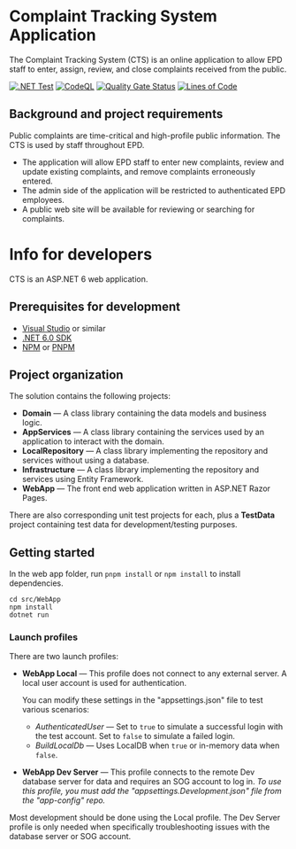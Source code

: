 # Complaint Tracking System Application

The Complaint Tracking System (CTS) is an online application to allow EPD staff to enter, assign, review, and close complaints received from the public.

[![.NET Test](https://github.com/gaepdit/complaint-tracking/actions/workflows/dotnet.yml/badge.svg)](https://github.com/gaepdit/complaint-tracking/actions/workflows/dotnet.yml)
[![CodeQL](https://github.com/gaepdit/complaint-tracking/actions/workflows/codeql-analysis.yml/badge.svg)](https://github.com/gaepdit/complaint-tracking/actions/workflows/codeql-analysis.yml)
[![Quality Gate Status](https://sonarcloud.io/api/project_badges/measure?project=gaepdit.complaint-tracking&metric=alert_status)](https://sonarcloud.io/summary/new_code?id=gaepdit.complaint-tracking)
[![Lines of Code](https://sonarcloud.io/api/project_badges/measure?project=gaepdit.complaint-tracking&metric=ncloc)](https://sonarcloud.io/summary/new_code?id=gaepdit.complaint-tracking)

## Background and project requirements

Public complaints are time-critical and high-profile public information. The CTS is used by staff throughout EPD.

* The application will allow EPD staff to enter new complaints, review and update existing complaints, and remove complaints erroneously entered.
* The admin side of the application will be restricted to authenticated EPD employees.
* A public web site will be available for reviewing or searching for complaints.

# Info for developers

CTS is an ASP.NET 6 web application.

## Prerequisites for development

+ [Visual Studio](https://www.visualstudio.com/vs/) or similar
+ [.NET 6.0 SDK](https://dotnet.microsoft.com/download)
+ [NPM](https://www.npmjs.com/) or [PNPM](https://pnpm.io/)

## Project organization

The solution contains the following projects:

* **Domain** — A class library containing the data models and business logic.
* **AppServices** — A class library containing the services used by an application to interact with the domain.
* **LocalRepository** — A class library implementing the repository and services without using a database.
* **Infrastructure** — A class library implementing the repository and services using Entity Framework.
* **WebApp** — The front end web application written in ASP.NET Razor Pages.

There are also corresponding unit test projects for each, plus a **TestData** project containing test data for development/testing purposes.

## Getting started

In the web app folder, run `pnpm install` or `npm install` to install dependencies.

```
cd src/WebApp
npm install
dotnet run
```

### Launch profiles

There are two launch profiles:

* **WebApp Local** — This profile does not connect to any external server. A local user account is used for authentication.

    You can modify these settings in the "appsettings.json" file to test various scenarios:

    - *AuthenticatedUser* — Set to `true` to simulate a successful login with the test account. Set to `false` to simulate a failed login.
    - *BuildLocalDb* — Uses LocalDB when `true` or in-memory data when `false`.

* **WebApp Dev Server** — This profile connects to the remote Dev database server for data and requires an SOG account to log in. *To use this profile, you must add the "appsettings.Development.json" file from the "app-config" repo.*

Most development should be done using the Local profile. The Dev Server profile is only needed when specifically troubleshooting issues with the database server or SOG account.
